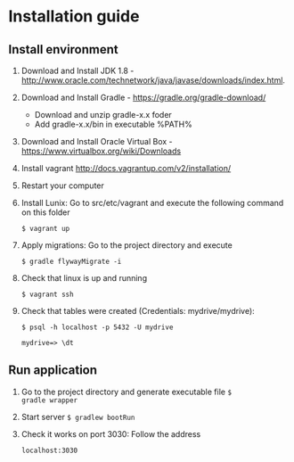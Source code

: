 # Installation guide

## Install environment
1. Download and Install JDK 1.8 - http://www.oracle.com/technetwork/java/javase/downloads/index.html.
2. Download and Install Gradle - https://gradle.org/gradle-download/

	* Download and unzip gradle-x.x foder
	* Add gradle-x.x/bin in executable %PATH%
3. Download and Install Oracle Virtual Box - https://www.virtualbox.org/wiki/Downloads
4. Install vagrant http://docs.vagrantup.com/v2/installation/
5. Restart your computer
6. Install Lunix: Go to src/etc/vagrant and execute the following command on this folder

	<code>$ vagrant up </code>
7. Apply migrations: Go to the project directory and execute

	<code>$ gradle flywayMigrate -i</code>
8. Check that linux is up and running

	<code>$ vagrant ssh</code>
9. Check that tables were created (Credentials: mydrive/mydrive):

	<code>$ psql -h localhost -p 5432 -U mydrive</code>
	
	<code>mydrive=> \dt</code>

## Run application
1. Go to the project directory and generate executable file
    <code>$ gradle wrapper</code>
2. Start server
    <code>$ gradlew bootRun</code>
2. Check it works on port 3030: Follow the address

	<code>localhost:3030</code>


